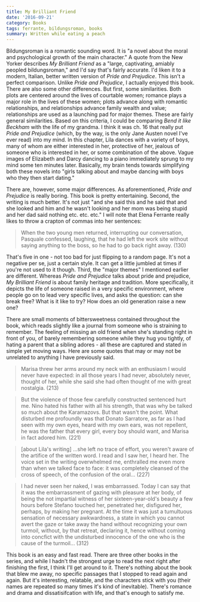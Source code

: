 ```yaml
---
title: My Brilliant Friend 
date: '2016-09-21'
category: Books
tags: ferrante, bildungsroman, books 
summary: Written while eating a peach
---
```


Bildungsroman is a romantic sounding word. It is "a novel about the moral and psychological growth of the main character." A quote from the New Yorker describes *My Brilliant Friend* as a "large, captivating, amiably peopled bildungsroman," and I'd say that's fairly accurate. I'd liken it to a modern, Italian, better written version of *Pride and Prejudice*. This isn't a perfect comparison. Unlike *Pride and Prejudice*, I actually enjoyed this book. There are also some other differences. But first, some similarities. Both plots are centered around the lives of courtable women; romance plays a major role in the lives of these women; plots advance along with romantic relationships, and relationships advance family wealth and value; relationships are used as a launching pad for major themes. These are fairly general similarities. Based on this criteria, I could be comparing *Bend it like Beckham* with the life of my grandma. I think it was ch. 16 that really put *Pride and Prejudice* (which, by the way, is the only Jane Austen novel I've ever read) into my mind. In this chapter, Lila dances with a variety of boys, many of whom are either interested in her, protective of her, jealous of someone who is interested in her, or some combination of the above. Vague images of Elizabeth and Darcy dancing to a piano immediately sprung to my mind some ten minutes later. Basically, my brain tends towards simplifying both these novels into "girls talking about and maybe dancing with boys who they then start dating." 

There are, however, some major differences. As aforementioned, *Pride and Prejudice* is really boring. This book is pretty entertaining. Second, the writing is much better. It's not just "and she said this and he said that and she looked and him and he wasn't looking and her mom was being stupid and her dad said nothing etc. etc. etc." I will note that Elena Ferrante really likes to throw a crapton of commas into her sentences:

> When the two young men returned, interrupting our conversation, Pasquale confessed, laughing, that he had left the work site without saying anything to the boss, so he had to go back right away. (130)

That's five in one - not too bad for just flipping to a random page. It's not a negative per se, just a certain style. It can get a little jumbled at times if you're not used to it though. Third, the "major themes" I mentioned earlier are different. Whereas *Pride and Prejudice* talks about pride and prejudice, *My Brilliant Friend* is about family heritage and tradition. More specifically, it depicts the life of someone raised in a very specific environment, where people go on to lead very specific lives, and asks the question: can she break free? What is it like to try? How does an old generation raise a new one? 

There are small moments of bittersweetness contained throughout the book, which reads slightly like a journal from someone who is straining to remember. The feeling of missing an old friend when she's standing right in front of you, of barely remembering someone while they hug you tightly, of hating a parent that a sibling adores - all these are captured and stated in simple yet moving ways. Here are some quotes that may or may not be unrelated to anything I have previously said.

> Marisa threw her arms around my neck with an enthusiasm I would never have expected: in all those years I had never, absolutely never, thought of her, while she said she had often thought of me with great nostalgia. (213)

> But the violence of those few carefully constructed sentenced hurt me. Nino hated his father with all his strength, that was why be talked so much about the Karamazovs. But that wasn't the point. What disturbed me profoundly was that Donato Sarratore, as far as I had seen with my own eyes, heard with my own ears, was not repellent, he was the father that every girl, every boy should want, and Marisa in fact adored him. (221)

> [about Lila's writing] ...she left no trace of effort, you weren't aware of the artifice of the written word. I read and I saw her, I heard her. The voice set in the writing overwhelmed me, enthralled me even more than when we talked face to face: it was completely cleansed of the cross of speech, of the confusion of the oral... (227)

> I had never seen her naked, I was embarrassed. Today I can say that it was the embarrassment of gazing with pleasure at her body, of being the not impartial witness of her sixteen-year-old's beauty a few hours before Stefano touched her, penetrated her, disfigured her, perhaps, by making her pregnant. At the time it was just a tumultuous sensation of necessary awkwardness, a state in which you cannot avert the gaze or take away the hand without recognizing your own turmoil, without, by that retreat, declaring it, hence without coming into concfict with the undisturbed innocence of the one who is the cause of the turmoil... (312) 

This book is an easy and fast read. There are three other books in the series, and while I hadn't the strongest urge to read the next right after finishing the first, I think I'll get around to it. There's nothing about the book that blew me away, no specific passages that I stopped to read again and again. But it's interesting, relatable, and the characters stick with you (their names are repeated so many times it's kind of inevitable). There's romance and drama and dissatisifcation with life, and that's enough to satisfy me. 